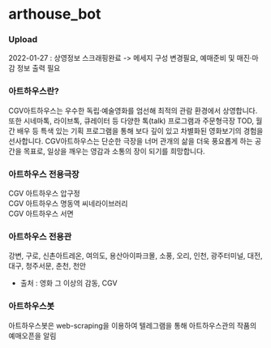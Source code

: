 # arthouse_bot

### Upload
2022-01-27 : 상영정보 스크래핑완료 -> 메세지 구성 변경필요, 예매준비 및 매진·마감 정보 출력 필요

### 아트하우스란?
CGV아트하우스는 우수한 독립·예술영화를 엄선해 최적의 관람 환경에서 상영합니다. 또한 시네마톡, 라이브톡, 큐레이터 등 다양한 톡(talk) 프로그램과 주문형극장 TOD, 월간 배우 등 특색 있는 기획 프로그램을 통해 보다 깊이 있고 차별화된 영화보기의 경험을 선사합니다. CGV아트하우스는 단순한 극장을 너머 관개의 삶을 더욱 풍요롭게 하는 공간을 목표로, 일상을 깨우는 영감과 소통의 장이 되기를 희망합니다.
  
### 아트하우스 전용극장
CGV 아트하우스 압구정  
CGV 아트하우스 명동역 씨네라이브러리  
CGV 아트하우스 서면  
  
### 아트하우스 전용관
강변, 구로, 신촌아트레온, 여의도, 용산아이파크몰, 소풍, 오리, 인천, 광주터미널, 대전, 대구, 청주서문, 춘천, 천안

- 출처 : 영화 그 이상의 감동, CGV 


### 아트하우스봇
아트하우스봇은 web-scraping을 이용하여 텔레그램을 통해 아트하우스관의 작품의 예매오픈을 알림  


